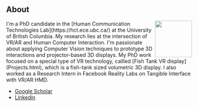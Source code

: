 ## About

<img style="float: right;" width="100" src="https://hct-lab.sites.olt.ubc.ca/files/2017/06/cropped-IMG_1451-Copy-2.jpg"> 
I'm a PhD candidate in the [Human Communication Technologies Lab](https://hct.ece.ubc.ca/) at the University of British Columbia. My research lies at the intersection of VR/AR and Human Computer Interaction. I'm passionate about applying Computer Vision techniques to prototype 3D interactions and projector-based 3D displays. 
My PhD work focused on a special type of VR technology, callled [Fish Tank VR display](Projects.html), which is a fish-tank sized volumetric 3D display. I also worked as a Research Intern in Facebook Reality Labs on Tangible Interface with VR/AR HMD. 

- [Google Scholar](https://scholar.google.ca/citations?user=JBZmcCkAAAAJ&hl=en)
- [Linkedin](https://www.linkedin.com/in/qian-zhou/)

